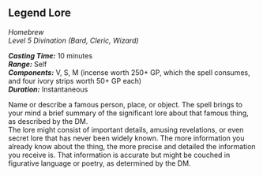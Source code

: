## Legend Lore
*Homebrew*  
*Level 5 Divination (Bard, Cleric, Wizard)*

***Casting Time:*** 10 minutes  
***Range:*** Self  
***Components:*** V, S, M (incense worth 250+ GP, which the spell consumes, and four ivory strips worth 50+ GP each)  
***Duration:*** Instantaneous

Name or describe a famous person, place, or object. The spell brings to your mind a brief summary of the significant lore about that famous thing, as described by the DM.  
The lore might consist of important details, amusing revelations, or even secret lore that has never been widely known. The more information you already know about the thing, the more precise and detailed the information you receive is. That information is accurate but might be couched in figurative language or poetry, as determined by the DM.